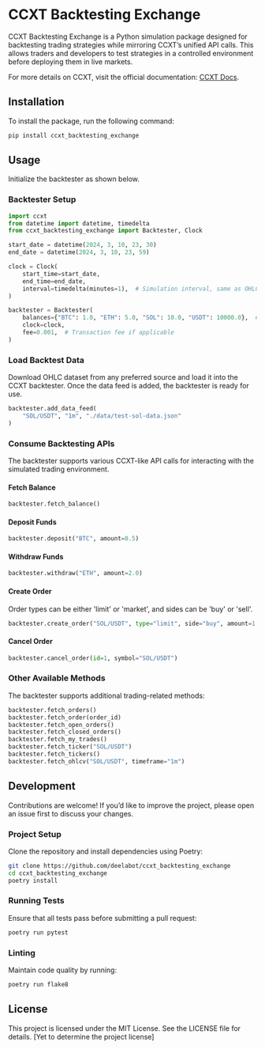 # CCXT Backtesting Exchange

CCXT Backtesting Exchange is a Python simulation package designed for backtesting trading strategies while mirroring CCXT’s unified API calls. This allows traders and developers to test strategies in a controlled environment before deploying them in live markets.

For more details on CCXT, visit the official documentation: [CCXT Docs](https://docs.ccxt.com/#/).

## Installation

To install the package, run the following command:

```bash
pip install ccxt_backtesting_exchange
```

## Usage

Initialize the backtester as shown below.

### Backtester Setup

```python
import ccxt
from datetime import datetime, timedelta
from ccxt_backtesting_exchange import Backtester, Clock

start_date = datetime(2024, 3, 10, 23, 30)
end_date = datetime(2024, 3, 10, 23, 59)

clock = Clock(
    start_time=start_date,
    end_time=end_date,
    interval=timedelta(minutes=1),  # Simulation interval, same as OHLC interval
)

backtester = Backtester(
    balances={"BTC": 1.0, "ETH": 5.0, "SOL": 10.0, "USDT": 10000.0},  # Starting balance
    clock=clock,
    fee=0.001,  # Transaction fee if applicable
)
```

### Load Backtest Data

Download OHLC dataset from any preferred source and load it into the CCXT backtester. Once the data feed is added, the backtester is ready for use.

```python
backtester.add_data_feed(
    "SOL/USDT", "1m", "./data/test-sol-data.json"
)
```

### Consume Backtesting APIs

The backtester supports various CCXT-like API calls for interacting with the simulated trading environment.

#### Fetch Balance
```python
backtester.fetch_balance()
```

#### Deposit Funds
```python
backtester.deposit("BTC", amount=0.5)
```

#### Withdraw Funds
```python
backtester.withdraw("ETH", amount=2.0)
```

#### Create Order

Order types can be either 'limit' or 'market', and sides can be 'buy' or 'sell'.

```python
backtester.create_order("SOL/USDT", type="limit", side="buy", amount=1.0, price=200.0)
```

#### Cancel Order
```python
backtester.cancel_order(id=1, symbol="SOL/USDT")
```

### Other Available Methods

The backtester supports additional trading-related methods:

```python
backtester.fetch_orders()
backtester.fetch_order(order_id)
backtester.fetch_open_orders()
backtester.fetch_closed_orders()
backtester.fetch_my_trades()
backtester.fetch_ticker("SOL/USDT")
backtester.fetch_tickers()
backtester.fetch_ohlcv("SOL/USDT", timeframe="1m")
```

## Development

Contributions are welcome! If you’d like to improve the project, please open an issue first to discuss your changes.

### Project Setup

Clone the repository and install dependencies using Poetry:

```bash
git clone https://github.com/deelabot/ccxt_backtesting_exchange
cd ccxt_backtesting_exchange
poetry install
```

### Running Tests

Ensure that all tests pass before submitting a pull request:

```bash
poetry run pytest
```

### Linting

Maintain code quality by running:

```bash
poetry run flake8
```

## License

This project is licensed under the MIT License. See the LICENSE file for details. [Yet to determine the project license]

